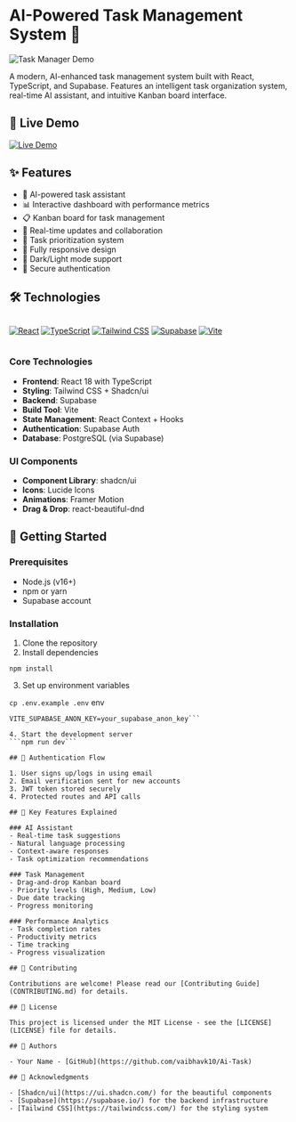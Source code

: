 # AI-Powered Task Management System 🤖

![Task Manager Demo](demo.gif)

A modern, AI-enhanced task management system built with React, TypeScript, and Supabase. Features an intelligent task organization system, real-time AI assistant, and intuitive Kanban board interface.

## 🌟 Live Demo

[![Live Demo](https://img.shields.io/badge/Live-Demo-indigo.svg?style=for-the-badge)](https://your-demo-link.com)

## ✨ Features

- 🤖 AI-powered task assistant
- 📊 Interactive dashboard with performance metrics
- 📋 Kanban board for task management
- 🔄 Real-time updates and collaboration
- 🎯 Task prioritization system
- 📱 Fully responsive design
- 🌙 Dark/Light mode support
- 🔐 Secure authentication

## 🛠️ Technologies

<div style="display: flex; gap: 20px; flex-wrap: wrap;">

[![React](https://img.shields.io/badge/React-20232A?style=for-the-badge&logo=react&logoColor=61DAFB)](https://reactjs.org/)
[![TypeScript](https://img.shields.io/badge/TypeScript-007ACC?style=for-the-badge&logo=typescript&logoColor=white)](https://www.typescriptlang.org/)
[![Tailwind CSS](https://img.shields.io/badge/Tailwind_CSS-38B2AC?style=for-the-badge&logo=tailwind-css&logoColor=white)](https://tailwindcss.com/)
[![Supabase](https://img.shields.io/badge/Supabase-181818?style=for-the-badge&logo=supabase&logoColor=white)](https://supabase.io/)
[![Vite](https://img.shields.io/badge/Vite-646CFF?style=for-the-badge&logo=vite&logoColor=white)](https://vitejs.dev/)

</div>

### Core Technologies
- **Frontend**: React 18 with TypeScript
- **Styling**: Tailwind CSS + Shadcn/ui
- **Backend**: Supabase
- **Build Tool**: Vite
- **State Management**: React Context + Hooks
- **Authentication**: Supabase Auth
- **Database**: PostgreSQL (via Supabase)

### UI Components
- **Component Library**: shadcn/ui
- **Icons**: Lucide Icons
- **Animations**: Framer Motion
- **Drag & Drop**: react-beautiful-dnd

## 🚀 Getting Started

### Prerequisites
- Node.js (v16+)
- npm or yarn
- Supabase account

### Installation

1. Clone the repository
2. Install dependencies
```cd ai-task-manager
npm install
```
3. Set up environment variables

```cp .env.example .env```
env
```VITE_SUPABASE_URL=your_supabase_url
VITE_SUPABASE_ANON_KEY=your_supabase_anon_key```

4. Start the development server
```npm run dev```

## 🔐 Authentication Flow

1. User signs up/logs in using email
2. Email verification sent for new accounts
3. JWT token stored securely
4. Protected routes and API calls

## 🎯 Key Features Explained

### AI Assistant
- Real-time task suggestions
- Natural language processing
- Context-aware responses
- Task optimization recommendations

### Task Management
- Drag-and-drop Kanban board
- Priority levels (High, Medium, Low)
- Due date tracking
- Progress monitoring

### Performance Analytics
- Task completion rates
- Productivity metrics
- Time tracking
- Progress visualization

## 🤝 Contributing

Contributions are welcome! Please read our [Contributing Guide](CONTRIBUTING.md) for details.

## 📄 License

This project is licensed under the MIT License - see the [LICENSE](LICENSE) file for details.

## 👥 Authors

- Your Name - [GitHub](https://github.com/vaibhavk10/Ai-Task)

## 🙏 Acknowledgments

- [Shadcn/ui](https://ui.shadcn.com/) for the beautiful components
- [Supabase](https://supabase.io/) for the backend infrastructure
- [Tailwind CSS](https://tailwindcss.com/) for the styling system
